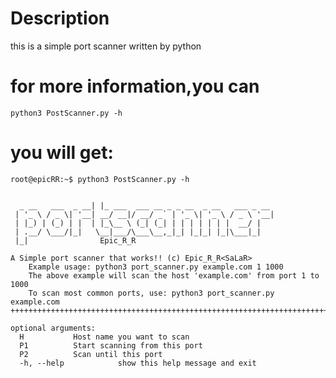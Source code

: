 # Description
this is a simple port scanner written by python 

# for more information,you can
```
python3 PostScanner.py -h
```
# you will get:
```
root@epicRR:~$ python3 PostScanner.py -h

```
```++++++++++++++++++++++++++++++++++++++++++++++++++++++++++++++++++++++++++++++++

  _ __   ___  _ __| |_ ___  ___ __ _ _ __  _ __   ___ _ __ 
 | '_ \ / _ \| '__| __/ __|/ __/ _` | '_ \| '_ \ / _ \ '__|
 | |_) | (_) | |  | |_\__ \ (_| (_| | | | | | | |  __/ |   
 | .__/ \___/|_|   \__|___/\___\__,_|_| |_|_| |_|\___|_|   
 |_|                Epic_R_R                             

A Simple port scanner that works!! (c) Epic_R_R<SaLaR>
	Example usage: python3 port_scanner.py example.com 1 1000
	The above example will scan the host 'example.com' from port 1 to 1000
	To scan most common ports, use: python3 port_scanner.py example.com
++++++++++++++++++++++++++++++++++++++++++++++++++++++++++++++++++++++++++++++++

optional arguments:
  H           Host name you want to scan
  P1          Start scanning from this port
  P2          Scan until this port
  -h, --help            show this help message and exit
  ```
